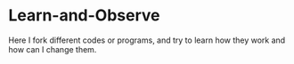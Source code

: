 # Learn-and-Observe
Here I fork different codes or programs, and try to learn how they work and how can I change them.
